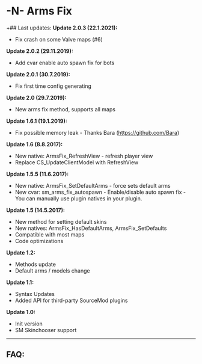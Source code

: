 # -N- Arms Fix

+## Last updates:
**Update 2.0.3 (22.1.2021):**
  + Fix crash on some Valve maps (#6)
  
**Update 2.0.2 (29.11.2019):**
  + Add cvar enable auto spawn fix for bots
  
**Update 2.0.1 (30.7.2019):**
  + Fix first time config generating
  
**Update 2.0 (29.7.2019):**
  + New arms fix method, supports all maps

**Update 1.6.1 (19.1.2019):**
  + Fix possible memory leak - Thanks Bara (https://github.com/Bara)

**Update 1.6 (8.8.2017):**
  + New native: ArmsFix_RefreshView - refresh player view
  + Replace CS_UpdateClientModel with RefreshView
  
**Update 1.5.5 (11.6.2017):**
  + New native: ArmsFix_SetDefaultArms - force sets default arms
  + New cvar: sm_arms_fix_autospawn - Enable/disable auto spawn fix - You can manually use plugin natives in your plugin.
  
**Update 1.5 (14.5.2017):**
  + New method for setting default skins
  + New natives: ArmsFix_HasDefaultArms, ArmsFix_SetDefaults
  + Compatible with most maps  
  + Code optimizations
  
**Update 1.2:**
  + Methods update
  + Default arms / models change
  
**Update 1.1:**
  + Syntax Updates
  + Added API for third-party SourceMod plugins

**Update 1.0:**
  + Init version
  + SM Skinchooser support

------------------

## FAQ:
